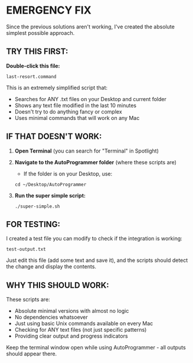 # EMERGENCY FIX

Since the previous solutions aren't working, I've created the absolute simplest possible approach.

## TRY THIS FIRST:

**Double-click this file:**
```
last-resort.command
```

This is an extremely simplified script that:
- Searches for ANY .txt files on your Desktop and current folder
- Shows any text file modified in the last 10 minutes
- Doesn't try to do anything fancy or complex
- Uses minimal commands that will work on any Mac

## IF THAT DOESN'T WORK:

1. **Open Terminal** (you can search for "Terminal" in Spotlight)

2. **Navigate to the AutoProgrammer folder** (where these scripts are)
   - If the folder is on your Desktop, use:
   ```
   cd ~/Desktop/AutoProgrammer
   ```

3. **Run the super simple script:**
   ```
   ./super-simple.sh
   ```

## FOR TESTING:

I created a test file you can modify to check if the integration is working:
```
test-output.txt
```

Just edit this file (add some text and save it), and the scripts should detect the change and display the contents.

## WHY THIS SHOULD WORK:

These scripts are:
- Absolute minimal versions with almost no logic
- No dependencies whatsoever
- Just using basic Unix commands available on every Mac
- Checking for ANY text files (not just specific patterns)
- Providing clear output and progress indicators

Keep the terminal window open while using AutoProgrammer - all outputs should appear there. 